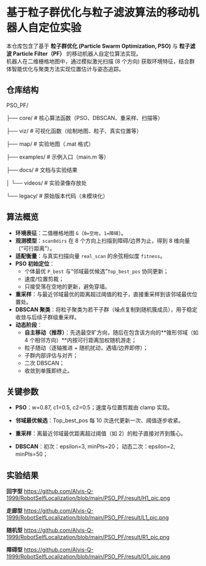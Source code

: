 # 基于粒子群优化与粒子滤波算法的移动机器人自定位实验

本仓库包含了基于 **粒子群优化 (Particle Swarm Optimization, PSO)** 与 **粒子滤波 Particle Filter（PF）** 的移动机器人自定位算法实现。  
机器人在二维栅格地图中，通过模拟激光扫描 (8 个方向) 获取环境特征，结合群体智能优化与聚类方法实现位置估计与姿态追踪。  


## 仓库结构
PSO_PF/

├── core/ # 核心算法函数（PSO、DBSCAN、重采样、扫描等）

├── viz/ # 可视化函数（绘制地图、粒子、真实位置等）

├── map/ # 实验地图（.mat 格式）

├── examples/ # 示例入口（main.m 等）

├── docs/ # 文档与实验结果

│ └── videos/ # 实验录像存放处

└── legacy/ # 原始版本代码（未模块化）

##  算法概览

- **环境表征**：二值栅格地图 `G`（`0=空地`，`1=障碍`）。
- **观测模型**：`scan8dirs` 在 8 个方向上扫描到障碍/边界为止，得到 8 维向量（“可行距离”）。
- **适配衡量**：与真实扫描向量 `real_scan` 的余弦相似度 `fitness`。
- **PSO 初始定位**：  
  - 个体最优 `P_best` 与“邻域最优候选”`Top_best_pos` 协同更新；  
  - 速度/位置剪裁；  
  - 只接受落在空地的更新，避免穿墙。
- **重采样**：与最近邻域最优的距离超过阈值的粒子，直接重采样到该邻域最优位置处。
- **DBSCAN 聚类**：将粒子聚类为若干子群（噪点复制到随机簇成员），用于稳定收敛与后续子群级重采样。
- **动态阶段**：  
  - **自主移动（推荐）**：先选最空旷方向，随后在包含该方向的**锥形邻域（如 4 个相邻方向）**内按可行距离加权随机游走；  
  - 粒子随动（逐轴推进 + 随机扰动，遇墙/边界即停）；  
  - 子群内部评估与对齐；  
  - 二次 DBSCAN；  
  - 收敛到单簇即终止。


## 关键参数
- **PSO**：w=0.87, c1=0.5, c2=0.5；速度与位置剪裁由 clamp 实现。

- **邻域最优候选**：Top_best_pos 每 10 次迭代更新一次、阈值逐步收紧。

- **重采样**：离最近邻域最优距离超过阈值（如 2）的粒子直接对齐到簇心。

- **DBSCAN**：初次：epsilon=3, minPts=20；
动态二次：epsilon=2, minPts=50；


## 实验结果
**回字型**
https://github.com/Alvis-Q-1999/RobotSelfLocalization/blob/main/PSO_PF/result/H1_pic.png

**走廊型**
https://github.com/Alvis-Q-1999/RobotSelfLocalization/blob/main/PSO_PF/result/L1_pic.png

**随机型**
https://github.com/Alvis-Q-1999/RobotSelfLocalization/blob/main/PSO_PF/result/R1_pic.png

**障碍型**
https://github.com/Alvis-Q-1999/RobotSelfLocalization/blob/main/PSO_PF/result/O1_pic.png
